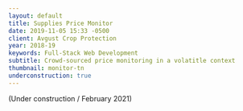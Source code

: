 ```yaml
---
layout: default
title: Supplies Price Monitor
date: 2019-11-05 15:33 -0500
client: Avgust Crop Protection
year: 2018-19
keywords: Full-Stack Web Development
subtitle: Crowd-sourced price monitoring in a volatitle context
thumbnail: monitor-tn
underconstruction: true
---
```

(Under construction / February 2021)

